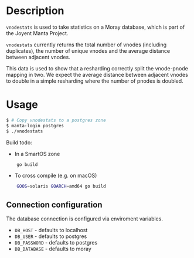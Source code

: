 # Description

`vnodestats` is used to take statistics on a Moray database, which is part of the
Joyent Manta Project.

`vnodestats` currently returns the total number of vnodes (including duplicates),
the number of unique vnodes and the average distance between adjacent vnodes.

This data is used to show that a resharding correctly split the vnode-pnode
mapping in two. We expect the average distance between adjacent vnodes to double
in a simple resharding where the number of pnodes is doubled.

# Usage

```bash
$ # Copy vnodestats to a postgres zone
$ manta-login postgres
$ ./vnodestats
```

Build todo:

* In a SmartOS zone
```bash
    go build
```
* To cross compile (e.g. on macOS)
```bash
    GOOS=solaris GOARCH=amd64 go build 
```

## Connection configuration

The database connection is configured via enviroment variables.

* `DB_HOST` - defaults to localhost
* `DB_USER` - defaults to postgres
* `DB_PASSWORD` - defaults to postgres
* `DB_DATABASE` - defaults to moray

